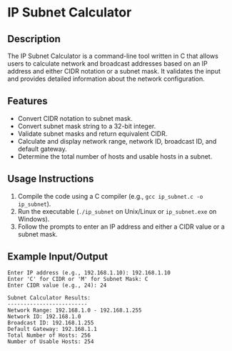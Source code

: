 # IP Subnet Calculator

## Description
The IP Subnet Calculator is a command-line tool written in C that allows users to calculate network and broadcast addresses based on an IP address and either CIDR notation or a subnet mask. It validates the input and provides detailed information about the network configuration.

## Features
- Convert CIDR notation to subnet mask.
- Convert subnet mask string to a 32-bit integer.
- Validate subnet masks and return equivalent CIDR.
- Calculate and display network range, network ID, broadcast ID, and default gateway.
- Determine the total number of hosts and usable hosts in a subnet.

## Usage Instructions
1. Compile the code using a C compiler (e.g., `gcc ip_subnet.c -o ip_subnet`).
2. Run the executable (`./ip_subnet` on Unix/Linux or `ip_subnet.exe` on Windows).
3. Follow the prompts to enter an IP address and either a CIDR value or a subnet mask.

## Example Input/Output
```
Enter IP address (e.g., 192.168.1.10): 192.168.1.10
Enter 'C' for CIDR or 'M' for Subnet Mask: C
Enter CIDR value (e.g., 24): 24

Subnet Calculator Results:
-------------------------
Network Range: 192.168.1.0 - 192.168.1.255
Network ID: 192.168.1.0
Broadcast ID: 192.168.1.255
Default Gateway: 192.168.1.1
Total Number of Hosts: 256
Number of Usable Hosts: 254
```
